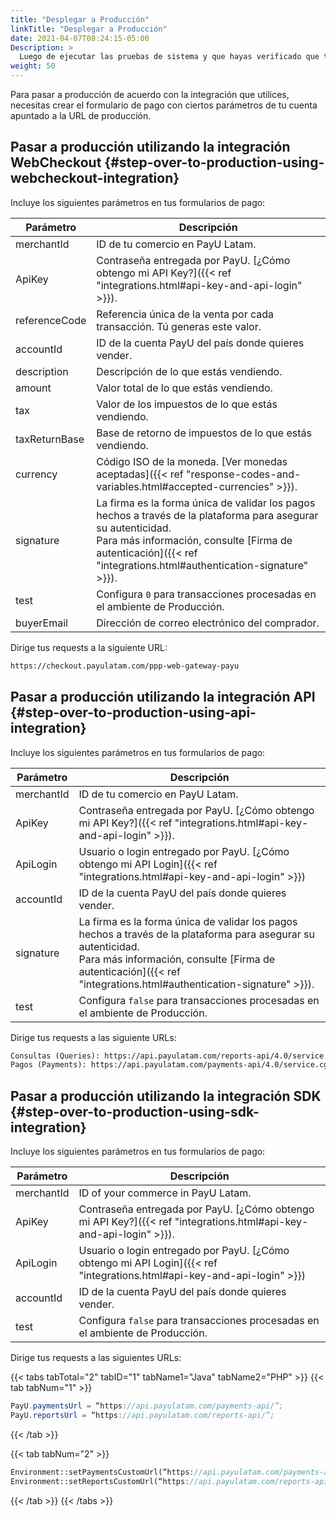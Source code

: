 ```yaml
---
title: "Desplegar a Producción"
linkTitle: "Desplegar a Producción"
date: 2021-04-07T08:24:15-05:00
Description: >
  Luego de ejecutar las pruebas de sistema y que hayas verificado que todo funciona como se espera, puedes cambiar al servidor de producción; donde se ejecutan todas las transacciones reales.
weight: 50
---
```


Para pasar a producción de acuerdo con la integración que utilices, necesitas crear el formulario de pago con ciertos parámetros de tu cuenta apuntado a la URL de producción.

## Pasar a producción utilizando la integración WebCheckout {#step-over-to-production-using-webcheckout-integration}
Incluye los siguientes parámetros en tus formularios de pago:

| Parámetro     | Descripción                                                                                                 |
|---------------|-------------------------------------------------------------------------------------------------------------|
| merchantId    | ID de tu comercio en PayU Latam.                                                                            |
| ApiKey        | Contraseña entregada por PayU. [¿Cómo obtengo mi API Key?]({{< ref "integrations.html#api-key-and-api-login" >}}). |
| referenceCode | Referencia única de la venta por cada transacción. Tú generas este valor.                                   |
| accountId     | ID de la cuenta PayU del país donde quieres vender.                                                         |
| description   | Descripción de lo que estás vendiendo.                                                                      |
| amount        | Valor total de lo que estás vendiendo.                                                                      |
| tax           | Valor de los impuestos de lo que estás vendiendo.                                                           |
| taxReturnBase | Base de retorno de impuestos de lo que estás vendiendo.                                                     |
| currency      | Código ISO de la moneda. [Ver monedas aceptadas]({{< ref "response-codes-and-variables.html#accepted-currencies" >}}). |
| signature     | La firma es la forma única de validar los pagos hechos a través de la plataforma para asegurar su autenticidad.<br>Para más información, consulte [Firma de autenticación]({{< ref "integrations.html#authentication-signature" >}}). |
| test          | Configura `0` para transacciones procesadas en el ambiente de Producción.                                    |
| buyerEmail    | Dirección de correo electrónico del comprador.                                                              |

Dirige tus requests a la siguiente URL:

```HTML
https://checkout.payulatam.com/ppp-web-gateway-payu
```

## Pasar a producción utilizando la integración API {#step-over-to-production-using-api-integration}
Incluye los siguientes parámetros en tus formularios de pago:

| Parámetro     | Descripción                                                                                                 |
|---------------|-------------------------------------------------------------------------------------------------------------|
| merchantId    | ID de tu comercio en PayU Latam.                                                                            |
| ApiKey        | Contraseña entregada por PayU. [¿Cómo obtengo mi API Key?]({{< ref "integrations.html#api-key-and-api-login" >}}). |
| ApiLogin      | Usuario o login entregado por PayU. [¿Cómo obtengo mi API Login]({{< ref "integrations.html#api-key-and-api-login" >}}) |
| accountId     | ID de la cuenta PayU del país donde quieres vender.                                                         |
| signature     | La firma es la forma única de validar los pagos hechos a través de la plataforma para asegurar su autenticidad.<br>Para más información, consulte [Firma de autenticación]({{< ref "integrations.html#authentication-signature" >}}).        |
| test          | Configura `false` para transacciones procesadas en el ambiente de Producción.                               |

Dirige tus requests a las siguiente URLs:

```HTML
Consultas (Queries): https://api.payulatam.com/reports-api/4.0/service.cgi
Pagos (Payments): https://api.payulatam.com/payments-api/4.0/service.cgi
```

## Pasar a producción utilizando la integración SDK {#step-over-to-production-using-sdk-integration}
Incluye los siguientes parámetros en tus formularios de pago:

| Parámetro     | Descripción                                                                                                 |
|---------------|-------------------------------------------------------------------------------------------------------------|
| merchantId    | ID of your commerce in PayU Latam.                                                                          |
| ApiKey        | Contraseña entregada por PayU. [¿Cómo obtengo mi API Key?]({{< ref "integrations.html#api-key-and-api-login" >}}). |
| ApiLogin      | Usuario o login entregado por PayU. [¿Cómo obtengo mi API Login]({{< ref "integrations.html#api-key-and-api-login" >}}) |
| accountId     | ID de la cuenta PayU del país donde quieres vender.                                                         |
| test          | Configura `false` para transacciones procesadas en el ambiente de Producción.                               |

Dirige tus requests a las siguientes URLs:

{{< tabs tabTotal="2" tabID="1" tabName1="Java" tabName2="PHP" >}}
{{< tab tabNum="1" >}}
```Java
PayU.paymentsUrl = “https://api.payulatam.com/payments-api/”;
PayU.reportsUrl = “https://api.payulatam.com/reports-api/”;
```
{{< /tab >}}

{{< tab tabNum="2" >}}
```PHP
Environment::setPaymentsCustomUrl(“https://api.payulatam.com/payments-api/4.0/service.cgi”);
Environment::setReportsCustomUrl(“https://api.payulatam.com/reports-api/4.0/service.cgi”);
```
{{< /tab >}}
{{< /tabs >}}
